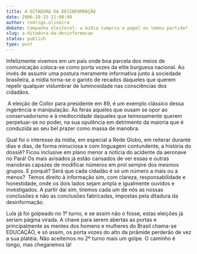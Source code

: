 ```yaml
---
title: A DITADURA DA DESINFORMAÇÃO
date: 2006-10-15 21:00:00
author: rodrigo.oliveira
debate: Campanha eleitoral: a mídia cumpriu o papel ou tomou partido?
slug: a-ditadura-da-desinformacao
status: publish 
type: post
---
```


Infelizmente vivemos em um país onde boa parcela dos meios de comunicação coloca-se como porta vozes da elite burguesa nacional. Ao invés de assumir uma postura meramente informativa junto à sociedade brasileira, a mídia torna-se o garoto de recados daqueles que querem repelir qualquer vislumbrar de luminosidade nas consciências dos cidadãos.


 A eleição de Collor para presidente em 89, é um exemplo clássico dessa ingerência e manipulação. Às feras aqueles que ousam se opor ao conservadorismo e à mediocridade daqueles que teimosamente querem perpetuar-se no poder, na sua opulência em detrimento da maioria que é conduzida ao seu bel prazer como massa de manobra.


Qual foi o interesse da mídia, em especial a Rede Globo, em reiterar durante dias e dias, de forma minuciosa e com linguagem contundente, a história do dossiê? Ficou inclusive em plano menor a notícia do acidente da aeronave no Pará! Os mais avisados já estão cansados de ver essas e outras manobras capazes de modificar números em prol sempre dos mesmos grupos. E porquê? Será que cada cidadão é só um número a mais ou a menos?  Temos direito à informação sim, com clareza, responsabilidade e honestidade, onde os dois lados sejam ampla e igualmente ouvidos e investigados. A partir daí sim, tiremos cada um de nós as nossas conclusões e não as conclusões fabricadas, impostas pela ditadura da desinformação.


Lula já foi golpeado no 1º turno, e se assim não o fosse, estas eleições já seriam página virada. A chave para serem abertas as portas e principalmente as mentes dos homens e mulheres do Brasil chama-se EDUCAÇÃO, e só assim, os porta vozes do alto da pirâmide perderão de vez a sua platéia. Não aceitemos no 2º turno mais um golpe. O caminho é longo, mas chegaremos lá!


